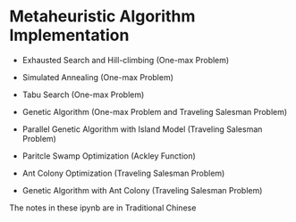 # Metaheuristic Algorithm Implementation

- Exhausted Search and Hill-climbing (One-max Problem)

- Simulated Annealing (One-max Problem)

- Tabu Search (One-max Problem)

- Genetic Algorithm (One-max Problem and Traveling Salesman Problem)

- Parallel Genetic Algorithm with Island Model (Traveling Salesman Problem)

- Paritcle Swamp Optimization (Ackley Function)

- Ant Colony Optimization  (Traveling Salesman Problem)

- Genetic Algorithm with Ant Colony (Traveling Salesman Problem)

  

The notes in these ipynb are in Traditional Chinese